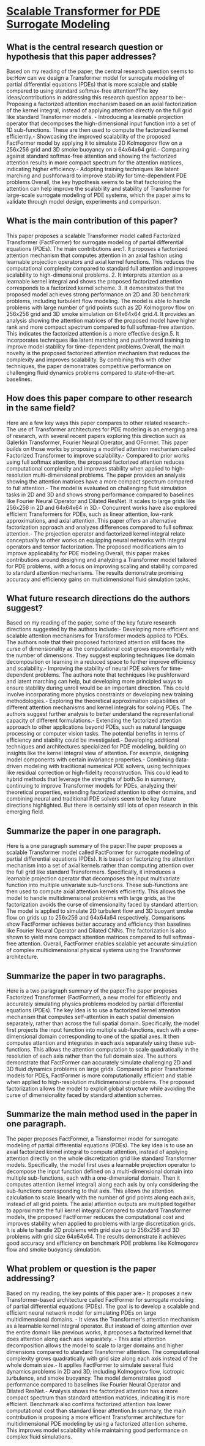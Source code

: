# [Scalable Transformer for PDE Surrogate Modeling](https://arxiv.org/abs/2305.17560)

## What is the central research question or hypothesis that this paper addresses?

 Based on my reading of the paper, the central research question seems to be:How can we design a Transformer model for surrogate modeling of partial differential equations (PDEs) that is more scalable and stable compared to using standard softmax-free attention?The key ideas/contributions in addressing this research question appear to be:- Proposing a factorized attention mechanism based on an axial factorization of the kernel integral, instead of applying attention directly on the full grid like standard Transformer models. - Introducing a learnable projection operator that decomposes the high-dimensional input function into a set of 1D sub-functions. These are then used to compute the factorized kernel efficiently.- Showcasing the improved scalability of the proposed FactFormer model by applying it to simulate 2D Kolmogorov flow on a 256x256 grid and 3D smoke buoyancy on a 64x64x64 grid.- Comparing against standard softmax-free attention and showing the factorized attention results in more compact spectrum for the attention matrices, indicating higher efficiency.- Adopting training techniques like latent marching and pushforward to improve stability for time-dependent PDE problems.Overall, the key hypothesis seems to be that factorizing the attention can help improve the scalability and stability of Transformer for large-scale surrogate modeling of PDE systems, which the paper aims to validate through model design, experiments and comparison.


## What is the main contribution of this paper?

 This paper proposes a scalable Transformer model called Factorized Transformer (FactFormer) for surrogate modeling of partial differential equations (PDEs). The main contributions are:1. It proposes a factorized attention mechanism that computes attention in an axial fashion using learnable projection operators and axial kernel functions. This reduces the computational complexity compared to standard full attention and improves scalability to high-dimensional problems. 2. It interprets attention as a learnable kernel integral and shows the proposed factorized attention corresponds to a factorized kernel scheme. 3. It demonstrates that the proposed model achieves strong performance on 2D and 3D benchmark problems, including turbulent flow modeling. The model is able to handle problems with large number of grid points such as 2D Kolmogorov flow on 256x256 grid and 3D smoke simulation on 64x64x64 grid.4. It provides an analysis showing the attention matrices of the proposed model have higher rank and more compact spectrum compared to full softmax-free attention. This indicates the factorized attention is a more effective design.5. It incorporates techniques like latent marching and pushforward training to improve model stability for time-dependent problems.Overall, the main novelty is the proposed factorized attention mechanism that reduces the complexity and improves scalability. By combining this with other techniques, the paper demonstrates competitive performance on challenging fluid dynamics problems compared to state-of-the-art baselines.


## How does this paper compare to other research in the same field?

 Here are a few key ways this paper compares to other related research:- The use of Transformer architectures for PDE modeling is an emerging area of research, with several recent papers exploring this direction such as Galerkin Transformer, Fourier Neural Operator, and OFormer. This paper builds on those works by proposing a modified attention mechanism called Factorized Transformer to improve scalability.- Compared to prior works using full softmax attention, the proposed factorized attention reduces computational complexity and improves stability when applied to high-resolution multi-dimensional problems. The paper provides an analysis showing the attention matrices have a more compact spectrum compared to full attention.- The model is evaluated on challenging fluid simulation tasks in 2D and 3D and shows strong performance compared to baselines like Fourier Neural Operator and Dilated ResNet. It scales to large grids like 256x256 in 2D and 64x64x64 in 3D.- Concurrent works have also explored efficient Transformers for PDEs, such as linear attention, low-rank approximations, and axial attention. This paper offers an alternative factorization approach and analyzes differences compared to full softmax attention.- The projection operator and factorized kernel integral relate conceptually to other works on equipping neural networks with integral operators and tensor factorization. The proposed modifications aim to improve applicability for PDE modeling.Overall, this paper makes contributions around designing and analyzing a Transformer model tailored for PDE problems, with a focus on improving scaling and stability compared to standard attention mechanisms. The results demonstrate promising accuracy and efficiency gains on multidimensional fluid simulation tasks.


## What future research directions do the authors suggest?

 Based on my reading of the paper, some of the key future research directions suggested by the authors include:- Developing more efficient and scalable attention mechanisms for Transformer models applied to PDEs. The authors note that their proposed factorized attention still faces the curse of dimensionality as the computational cost grows exponentially with the number of dimensions. They suggest exploring techniques like domain decomposition or learning in a reduced space to further improve efficiency and scalability.- Improving the stability of neural PDE solvers for time-dependent problems. The authors note that techniques like pushforward and latent marching can help, but developing more principled ways to ensure stability during unroll would be an important direction. This could involve incorporating more physics constraints or developing new training methodologies.- Exploring the theoretical approximation capabilities of different attention mechanisms and kernel integrals for solving PDEs. The authors suggest further analysis to better understand the representational capacity of different formulations.- Extending the factorized attention approach to other applications beyond PDEs, such as natural language processing or computer vision tasks. The potential benefits in terms of efficiency and stability could be investigated.- Developing additional techniques and architectures specialized for PDE modeling, building on insights like the kernel integral view of attention. For example, designing model components with certain invariance properties.- Combining data-driven modeling with traditional numerical PDE solvers, using techniques like residual correction or high-fidelity reconstruction. This could lead to hybrid methods that leverage the strengths of both.So in summary, continuing to improve Transformer models for PDEs, analyzing their theoretical properties, extending factorized attention to other domains, and combining neural and traditional PDE solvers seem to be key future directions highlighted. But there is certainly still lots of open research in this emerging field.


## Summarize the paper in one paragraph.

 Here is a one paragraph summary of the paper:The paper proposes a scalable Transformer model called FactFormer for surrogate modeling of partial differential equations (PDEs). It is based on factorizing the attention mechanism into a set of axial kernels rather than computing attention over the full grid like standard Transformers. Specifically, it introduces a learnable projection operator that decomposes the input multivariate function into multiple univariate sub-functions. These sub-functions are then used to compute axial attention kernels efficiently. This allows the model to handle multidimensional problems with large grids, as the factorization avoids the curse of dimensionality faced by standard attention. The model is applied to simulate 2D turbulent flow and 3D buoyant smoke flow on grids up to 256x256 and 64x64x64 respectively. Comparisons show FactFormer achieves better accuracy and efficiency than baselines like Fourier Neural Operator and Dilated CNNs. The factorization is also shown to yield more compact attention matrices compared to full softmax-free attention. Overall, FactFormer enables scalable yet accurate simulation of complex multidimensional physical systems using the Transformer architecture.


## Summarize the paper in two paragraphs.

 Here is a two paragraph summary of the paper:The paper proposes Factorized Transformer (FactFormer), a new model for efficiently and accurately simulating physics problems modeled by partial differential equations (PDEs). The key idea is to use a factorized kernel attention mechanism that computes self-attention in each spatial dimension separately, rather than across the full spatial domain. Specifically, the model first projects the input function into multiple sub-functions, each with a one-dimensional domain corresponding to one of the spatial axes. It then computes attention and integrates in each axis separately using these sub-functions. This allows the attention computation to scale quadratically in the resolution of each axis rather than the full domain size. The authors demonstrate that FactFormer can accurately simulate challenging 2D and 3D fluid dynamics problems on large grids. Compared to prior Transformer models for PDEs, FactFormer is more computationally efficient and stable when applied to high-resolution multidimensional problems. The proposed factorization allows the model to exploit global structure while avoiding the curse of dimensionality faced by standard attention schemes.


## Summarize the main method used in the paper in one paragraph.

 The paper proposes FactFormer, a Transformer model for surrogate modeling of partial differential equations (PDEs). The key idea is to use an axial factorized kernel integral to compute attention, instead of applying attention directly on the whole discretization grid like standard Transformer models. Specifically, the model first uses a learnable projection operator to decompose the input function defined on a multi-dimensional domain into multiple sub-functions, each with a one-dimensional domain. Then it computes attention (kernel integral) along each axis by only considering the sub-functions corresponding to that axis. This allows the attention calculation to scale linearly with the number of grid points along each axis, instead of all grid points. The axial attention outputs are multiplied together to approximate the full kernel integral.Compared to standard Transformer models, the proposed FactFormer reduces the computational cost and improves stability when applied to problems with large discretization grids. It is able to handle 2D problems with grid size up to 256x256 and 3D problems with grid size 64x64x64. The results demonstrate it achieves good accuracy and efficiency on benchmark PDE problems like Kolmogorov flow and smoke buoyancy simulation.


## What problem or question is the paper addressing?

 Based on my reading, the key points of this paper are:- It proposes a new Transformer-based architecture called FactFormer for surrogate modeling of partial differential equations (PDEs). The goal is to develop a scalable and efficient neural network model for simulating PDEs on large multidimensional domains. - It views the Transformer's attention mechanism as a learnable kernel integral operator. But instead of doing attention over the entire domain like previous works, it proposes a factorized kernel that does attention along each axis separately. - This axial attention decomposition allows the model to scale to larger domains and higher dimensions compared to standard Transformer attention. The computational complexity grows quadratically with grid size along each axis instead of the whole domain size.- It applies FactFormer to simulate several fluid dynamics problems in 2D and 3D, including Kolmogorov flow, isotropic turbulence, and smoke buoyancy. The model demonstrates good performance compared to baselines like Fourier Neural Operator and Dilated ResNet.- Analysis shows the factorized attention has a more compact spectrum than standard attention matrices, indicating it is more efficient. Benchmark also confirms factorized attention has lower computational cost than standard linear attention.In summary, the main contribution is proposing a more efficient Transformer architecture for multidimensional PDE modeling by using a factorized attention scheme. This improves model scalability while maintaining good performance on complex fluid simulations.
